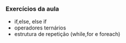 ### Exercícios da aula


- if,else, else if
- operadores ternários
- estrutura de repetição (while,for e foreach)
